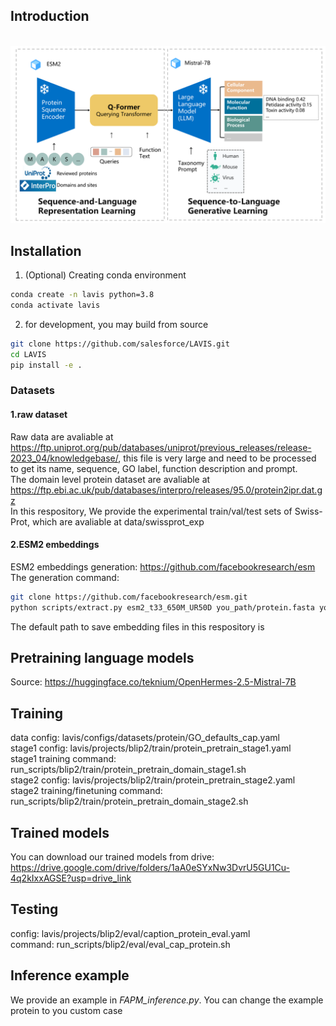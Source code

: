 ## Introduction
<p align="center">
    <br>
    <img src="assets/mmp.png"/>
    <br>
<p>

## Installation

1. (Optional) Creating conda environment

```bash
conda create -n lavis python=3.8
conda activate lavis
```
 
2. for development, you may build from source

```bash
git clone https://github.com/salesforce/LAVIS.git
cd LAVIS
pip install -e .
```

### Datasets
#### 1.raw dataset
Raw data are avaliable at https://ftp.uniprot.org/pub/databases/uniprot/previous_releases/release-2023_04/knowledgebase/, this file is very large and need to be processed to get its name, sequence, GO label, function description and prompt.  
The domain level protein dataset are avaliable at https://ftp.ebi.ac.uk/pub/databases/interpro/releases/95.0/protein2ipr.dat.gz  
In this respository, We provide the experimental train/val/test sets of Swiss-Prot, which are avaliable at data/swissprot_exp  
#### 2.ESM2 embeddings  
ESM2 embeddings generation: https://github.com/facebookresearch/esm  
The generation command:
```bash
git clone https://github.com/facebookresearch/esm.git
python scripts/extract.py esm2_t33_650M_UR50D you_path/protein.fasta you_path_to_save_embedding_files --repr_layers 33 --truncation_seq_length 1024 --include per_tok
```
The default path to save embedding files in this respository is 

## Pretraining language models  
Source: https://huggingface.co/teknium/OpenHermes-2.5-Mistral-7B

## Training
data config: lavis/configs/datasets/protein/GO_defaults_cap.yaml  
stage1 config: lavis/projects/blip2/train/protein_pretrain_stage1.yaml  
stage1 training command: run_scripts/blip2/train/protein_pretrain_domain_stage1.sh  
stage2 config: lavis/projects/blip2/train/protein_pretrain_stage2.yaml  
stage2 training/finetuning command: run_scripts/blip2/train/protein_pretrain_domain_stage2.sh  

## Trained models
You can download our trained models from drive: https://drive.google.com/drive/folders/1aA0eSYxNw3DvrU5GU1Cu-4q2kIxxAGSE?usp=drive_link  

## Testing
config: lavis/projects/blip2/eval/caption_protein_eval.yaml  
command: run_scripts/blip2/eval/eval_cap_protein.sh  

## Inference example
We provide an example in *FAPM_inference.py*. You can change the example protein to you custom case  










